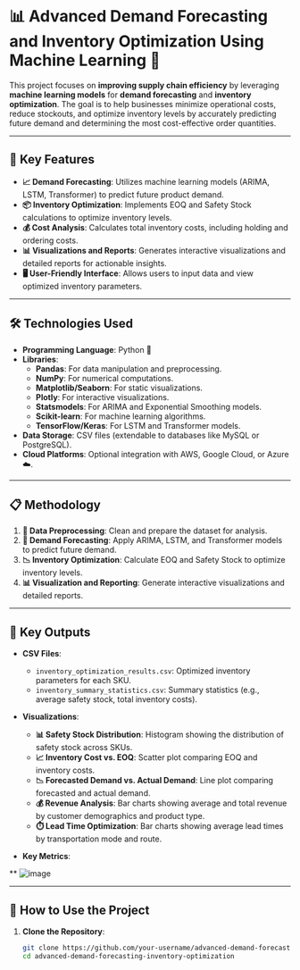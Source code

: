 # 📊 Advanced Demand Forecasting and Inventory Optimization Using Machine Learning 🚀


This project focuses on **improving supply chain efficiency** by leveraging **machine learning models** for **demand forecasting** and **inventory optimization**. The goal is to help businesses minimize operational costs, reduce stockouts, and optimize inventory levels by accurately predicting future demand and determining the most cost-effective order quantities.

---

## 🌟 **Key Features**

- **📈 Demand Forecasting**: Utilizes machine learning models (ARIMA, LSTM, Transformer) to predict future product demand.
- **📦 Inventory Optimization**: Implements EOQ and Safety Stock calculations to optimize inventory levels.
- **💰 Cost Analysis**: Calculates total inventory costs, including holding and ordering costs.
- **📊 Visualizations and Reports**: Generates interactive visualizations and detailed reports for actionable insights.
- **🖥️ User-Friendly Interface**: Allows users to input data and view optimized inventory parameters.

---

## 🛠️ **Technologies Used**

- **Programming Language**: Python 🐍
- **Libraries**:
  - **Pandas**: For data manipulation and preprocessing.
  - **NumPy**: For numerical computations.
  - **Matplotlib/Seaborn**: For static visualizations.
  - **Plotly**: For interactive visualizations.
  - **Statsmodels**: For ARIMA and Exponential Smoothing models.
  - **Scikit-learn**: For machine learning algorithms.
  - **TensorFlow/Keras**: For LSTM and Transformer models.
- **Data Storage**: CSV files (extendable to databases like MySQL or PostgreSQL).
- **Cloud Platforms**: Optional integration with AWS, Google Cloud, or Azure ☁️.

---

## 📋 **Methodology**

1. **🧹 Data Preprocessing**: Clean and prepare the dataset for analysis.
2. **🔮 Demand Forecasting**: Apply ARIMA, LSTM, and Transformer models to predict future demand.
3. **📉 Inventory Optimization**: Calculate EOQ and Safety Stock to optimize inventory levels.
4. **📊 Visualization and Reporting**: Generate interactive visualizations and detailed reports.

---

## 📂 **Key Outputs**

- **CSV Files**:
  - `inventory_optimization_results.csv`: Optimized inventory parameters for each SKU.
  - `inventory_summary_statistics.csv`: Summary statistics (e.g., average safety stock, total inventory costs).
- **Visualizations**:
  - **📊 Safety Stock Distribution**: Histogram showing the distribution of safety stock across SKUs.
  - **📈 Inventory Cost vs. EOQ**: Scatter plot comparing EOQ and inventory costs.
  - **📉 Forecasted Demand vs. Actual Demand**: Line plot comparing forecasted and actual demand.
  - **💰 Revenue Analysis**: Bar charts showing average and total revenue by customer demographics and product type.
  - **⏱️ Lead Time Optimization**: Bar charts showing average lead times by transportation mode and route.

- **Key Metrics**:
  
** ![image](https://github.com/user-attachments/assets/ed4e560f-d6ce-4baa-a0d9-db4649d66fdd)


---

## 🚀 **How to Use the Project**

1. **Clone the Repository**:
   ```bash
   git clone https://github.com/your-username/advanced-demand-forecasting-inventory-optimization.git
   cd advanced-demand-forecasting-inventory-optimization
